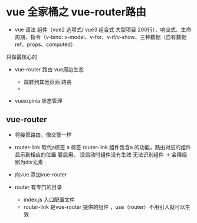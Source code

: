 # vue 全家桶之 vue-router路由

- vue 语法 组件（vue2 选项式/ vue3 组合式 大型项目 200行）、响应式、生命周期、指令（v-bind: v-model、v-for、v-if/v-show、三种数据（自有数据ref、props、computed）

只做最核心的 
- vue-router 路由 vue周边生态
  - 跳转到其他页面 路由
  - 

- vuex/pinia 状态管理 

## vue-router 
  - 将接管路由，像交警一样
  - router-link 取代a标签
    a 标签
    router-link 组件包含a 的功能，路由对应的组件显示到相应的位置 
    要启用、
    没启动时组件没有生效 无法识别组件 -> 会降级别为div元素
  - 向vue 添加vue-router

- router 有专门的目录
  - index.js 入口配置文件
  - router-link 是vue-router 提供的组件 ，use（router）不用引入就可以生效